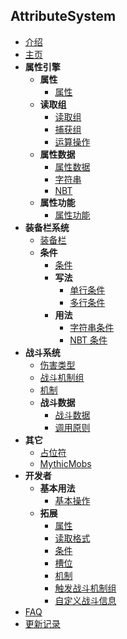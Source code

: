 ## AttributeSystem

- [介绍](README.md)
- [主页](Main.md)
- **属性引擎**
  - **属性**
    - [属性](属性/属性/Attribute.md)
  - **读取组**
    - [读取组](属性/读取组/ReadGroup.md)
    - [捕获组](属性/读取组/Matcher.md)
    - [运算操作](属性/读取组/Operation.md)
  - **属性数据**
    - [属性数据](属性/属性数据/AttributeData.md)
    - [字符串](属性/属性数据/StrData.md)
    - [NBT](属性/属性数据/NBTData.md)
  - **属性功能**
    - [属性功能](属性/Realize.md)
- **装备栏系统**
  - [装备栏](装备/Equipment.md)
  - **条件**
    - [条件](装备/条件/Condition.md)
    - **写法**
      - [单行条件](装备/条件/LineCondition.md)
      - [多行条件](装备/条件/StrsCondition.md)
    - **用法**
      - [字符串条件](装备/条件/StrCondition.md)
      - [NBT 条件](装备/条件/NBTCondition.md)
- **战斗系统**
  - [伤害类型](战斗系统/DamageType.md)
  - [战斗机制组](战斗系统/Fight.md)
  - [机制](战斗系统/Mechanic.md)
  - **战斗数据**
    - [战斗数据](战斗系统/战斗数据/FightData.md)
    - [调用原则](战斗系统/战斗数据/Principle.md)
- **其它**
  - [占位符](其它/PlaceHolder.md)
  - [MythicMobs](其它/MythicMobs.md)
- **开发者**
  - **基本用法**
    - [基本操作](开发/Basic.md)
  - **拓展**
    - [属性](开发/拓展/ExportAtt.md)
    - [读取格式](开发/拓展/ReadPattern.md)
    - [条件](开发/拓展/Condition.md)
    - [槽位](开发/拓展/Slot.md)
    - [机制](开发/拓展/Mechanic.md)
    - [触发战斗机制组](开发/拓展/Fight.md)
    - [自定义战斗信息](开发/拓展/Message.md)
- [FAQ](FAQ.md)
- [更新记录](UPDATE.MD)

